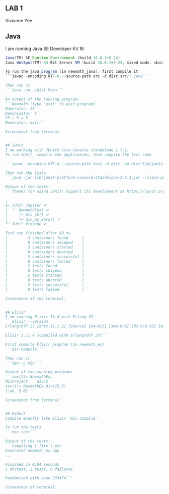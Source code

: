 ## LAB 1
Vivianne Yee

## Java
I am running Java SE Developer Kit 16
```java 16.0.1 2021-04-20
Java(TM) SE Runtime Environment (build 16.0.1+9-24)
Java HotSpot(TM) 64-Bit Server VM (build 16.0.1+9-24, mixed mode, sharing)```

To run the java program (in newmath_java), first compile it
```javac -encoding UTF-8 --source-path src -d dist src/*.java```

Then run it
```java -cp ./dist Main```

An output of the running program:
```Newmath (type 'exit' to exit program)
Numerator: 25
Demoninator: 5
25 / 5 = 5
Numerator: exit```

Screenshot from terminal:


## JUnit
I am working with JUnit5 (via Console standalone 1.7.1)
To run JUnit, compile the application, then compile the test code

```javac -encoding UTF-8 --source-path test -d dist -cp dist:lib/junit-platform-console-standalone-1.7.1.jar test/*.java```

Then run the Tests
```java -jar lib/junit-platform-console-standalone-1.7.1.jar --class-path dist --scan-class-path```

Output of the tests:
```Thanks for using JUnit! Support its development at https://junit.org/sponsoring

╷
├─ JUnit Jupiter ✔
│  └─ NewmathTest ✔
│     ├─ div_ok() ✔
│     └─ div_by_zero() ✔
└─ JUnit Vintage ✔

Test run finished after 80 ms
[         3 containers found      ]
[         0 containers skipped    ]
[         3 containers started    ]
[         0 containers aborted    ]
[         3 containers successful ]
[         0 containers failed     ]
[         2 tests found           ]
[         0 tests skipped         ]
[         2 tests started         ]
[         0 tests aborted         ]
[         2 tests successful      ]
[         0 tests failed          ]```

Screenshot of the terminal:


## Elixir
I am running Elixir 11.4 with Erlang 23
```elixir --version   
Erlang/OTP 23 [erts-11.2.2] [source] [64-bit] [smp:8:8] [ds:8:8:10] [async-threads:1] [hipe] [dtrace]

Elixir 1.11.4 (compiled with Erlang/OTP 23)```

First compile Elixir program (in newmath_ex)
```mix compile```

Then run it
```iex -S mix```

Output of the running program:
```iex(1)> NewmathEx.
MixProject    div/2         
iex(1)> NewmathEx.div(25,5)
{:ok, 5.0}```

Screenshot from terminal:


## ExUnit
Compile exactly like Elixir `mix compile`

To run the tests
```mix test```

Output of the tests:
```Compiling 1 file (.ex)
Generated newmath_ex app
...

Finished in 0.04 seconds
1 doctest, 2 tests, 0 failures

Randomized with seed 233474```

Screenshot of terminal:
